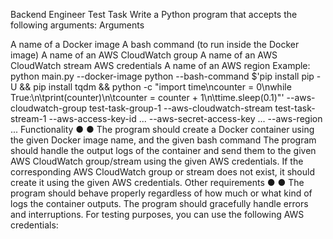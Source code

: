 Backend Engineer Test Task
Write a Python program that accepts the following arguments:
Arguments

A name of a Docker image
A bash command (to run inside the Docker image)
A name of an AWS CloudWatch group
A name of an AWS CloudWatch stream
AWS credentials
A name of an AWS region
Example:
python main.py --docker-image python --bash-command $'pip install pip -U && pip
install tqdm && python -c \"import time\ncounter = 0\nwhile
True:\n\tprint(counter)\n\tcounter = counter + 1\n\ttime.sleep(0.1)\"'
--aws-cloudwatch-group test-task-group-1 --aws-cloudwatch-stream test-task-stream-1
--aws-access-key-id ... --aws-secret-access-key ... --aws-region ...
Functionality
●
●
The program should create a Docker container using the given Docker image name, and
the given bash command
The program should handle the output logs of the container and send them to the given
AWS CloudWatch group/stream using the given AWS credentials. If the corresponding
AWS CloudWatch group or stream does not exist, it should create it using the given
AWS credentials.
Other requirements
●
●
The program should behave properly regardless of how much or what kind of logs the
container outputs.
The program should gracefully handle errors and interruptions.
For testing purposes, you can use the following AWS credentials:
